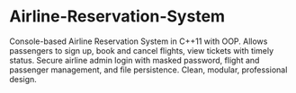 # Airline-Reservation-System
Console-based Airline Reservation System in C++11 with OOP. Allows passengers to sign up, book and cancel flights, view tickets with timely status. Secure airline admin login with masked password, flight and passenger management, and file persistence. Clean, modular, professional design.
